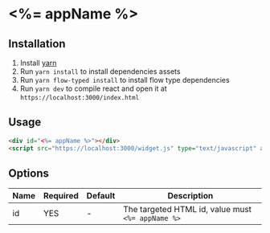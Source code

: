 # <%= appName %>

## Installation

1. Install [yarn](https://yarnpkg.com/en/docs/install)
3. Run `yarn install` to install dependencies assets
4. Run `yarn flow-typed install` to install flow type dependencies
4. Run `yarn dev` to compile react and open it at `https://localhost:3000/index.html`

## Usage

```html
<div id="<%= appName %>"></div>
<script src="https://localhost:3000/widget.js" type="text/javascript" async></script>
```

## Options

| Name                          | Required | Default | Description                                                            |
| ----------------------------- | -------- | ------- | ---------------------------------------------------------------------- |
| id                            | YES      | -       | The targeted HTML id, value must `<%= appName %>`                     |
